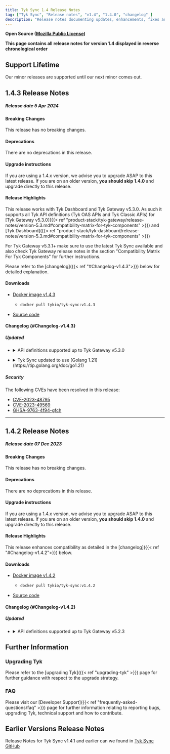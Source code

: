 ```yaml
---
title: Tyk Sync 1.4 Release Notes
tag: ["Tyk Sync", "Release notes", "v1.4", "1.4.0", "changelog" ]
description: "Release notes documenting updates, enhancements, fixes and changes for Tyk Sync versions within the 1.4.X series."
---
```

**Open Source ([Mozilla Public License](https://github.com/TykTechnologies/tyk/blob/master/LICENSE.md))**

**This page contains all release notes for version 1.4 displayed in reverse chronological order**

## Support Lifetime
Our minor releases are supported until our next minor comes out. 

## 1.4.3 Release Notes

##### Release date 5 Apr 2024

#### Breaking Changes
This release has no breaking changes.

#### Deprecations
There are no deprecations in this release.

#### Upgrade instructions
If you are using a 1.4.x version, we advise you to upgrade ASAP to this latest release. If you are on an older version, **you should skip 1.4.0** and upgrade directly to this release.

#### Release Highlights
This release works with Tyk Dashboard and Tyk Gateway v5.3.0. As such it supports all Tyk API definitions (Tyk OAS APIs and Tyk Classic APIs) for [Tyk Gateway v5.3.0]({{< ref "product-stack/tyk-gateway/release-notes/version-5.3.md#compatibility-matrix-for-tyk-components" >}}) and [Tyk Dashboard]({{< ref "product-stack/tyk-dashboard/release-notes/version-5.3.md#compatibility-matrix-for-tyk-components" >}})
 
For Tyk Gateway v5.3.1+ make sure to use the latest Tyk Sync available and also check Tyk Gateway release notes in the section "Compatibility Matrix For Tyk Components" for further instructions.

Please refer to the [changelog]({{< ref "#Changelog-v1.4.3">}}) below for detailed explanation.

#### Downloads
- [Docker image v1.4.3](https://hub.docker.com/r/tykio/tyk-sync/tags?page=&page_size=&ordering=-name&name=v1.4.3)
  - ```bash
    docker pull tykio/tyk-sync:v1.4.3
    ```
- [Source code](https://github.com/TykTechnologies/tyk-sync/releases/tag/v1.4.3)

#### Changelog {#Changelog-v1.4.3}

##### Updated

<ul>
<li>
<details>
<summary>API definitions supported up to Tyk Gateway v5.3.0 </summary>

Tyk Sync supports both Tyk OAS APIs and Tyk Classic APIs when working with Tyk Dashboard. However, to use Tyk Sync to migrate Tyk OAS APIs you would need to set a special config field in Tyk Dashboard and an argument for Tyk Sync. This is a temporary measure provided for early adopters and will be **deprecated** later when Tyk Sync is updated in a future release to bring you the full Tyk OAS API experience as soon as possible.

Recommended usage:
Tyk Dashboard setting: [allow-unsafe-oas]({{<ref "tyk-dashboard/configuration#allow_unsafe_oas">}})
Tyk Sync: use the [--allow-unsafe-oas]({{<ref "//api-management/automation#synchronize-tyk-environment-with-github-repository">}}) when invoking the CLI

###### API Category is not yet supported
API Categories are a new capability with v5.3.0 of Tyk Dashboard. API Categories are currently not supported in Tyk Sync for Tyk OAS APIs. This means that Tyk Sync will not be able to save the category definition set for the Tyk OAS API. Until we update Tyk Sync you would need to manually recreate the categories in the new environment.
</details>
</li>
</ul>

<ul>
<li>
<details>
<summary>Tyk Sync updated to use [Golang 1.21](https://tip.golang.org/doc/go1.21) </summary>
Tyk Sync is using Golang 1.21 Programming Language starting with the 1.4.3 release. This brings improvements to the code base and allows us to benefit from the latest features and security enhancements in Go. 
</details>
</li>
</ul>

##### Security

The following CVEs have been resolved in this release:

- [CVE-2023-48795](https://nvd.nist.gov/vuln/detail/CVE-2023-48795)
- [CVE-2023-49569](https://nvd.nist.gov/vuln/detail/CVE-2023-49569)
- [GHSA-9763-4f94-gfch](https://github.com/advisories/GHSA-9763-4f94-gfch)

---

## 1.4.2 Release Notes

##### Release date 07 Dec 2023

#### Breaking Changes
This release has no breaking changes.

#### Deprecations
There are no deprecations in this release.

#### Upgrade instructions
If you are using a 1.4.x version, we advise you to upgrade ASAP to this latest release. If you are on an older version, **you should skip 1.4.0** and upgrade directly to this release.

#### Release Highlights
This release enhances compatibility as detailed in the [changelog]({{< ref "#Changelog-v1.4.2">}}) below.

#### Downloads
- [Docker image v1.4.2](https://hub.docker.com/layers/tykio/tyk-sync/v1.4.2/images/sha256-3a6473aedeb4963bc19b218b52c4649fffc6ad46113799e9c1055004d5dc754a?context=explore)
  - ```bash
    docker pull tykio/tyk-sync:v1.4.2
    ```
- [Source code](https://github.com/TykTechnologies/tyk-sync/releases/tag/v1.4.2)

#### Changelog {#Changelog-v1.4.2}

##### Updated

<ul>
<li>
<details>
<summary>API definitions supported up to Tyk Gateway v5.2.3 </summary>

Tyk Sync supports Tyk API definitions up to Tyk Gateway v5.2.3. Please use this version with Tyk Gateway v5.2.0+.
</details>
</li>
</ul>

## Further Information

### Upgrading Tyk
Please refer to the [upgrading Tyk]({{< ref "upgrading-tyk" >}}) page for further guidance with respect to the upgrade strategy.

### FAQ
Please visit our [Developer Support]({{< ref "frequently-asked-questions/faq" >}}) page for further information relating to reporting bugs, upgrading Tyk, technical support and how to contribute.

## Earlier Versions Release Notes
Release Notes for Tyk Sync v1.4.1 and earlier can we found in [Tyk Sync GitHub](https://github.com/TykTechnologies/tyk-sync/releases)
